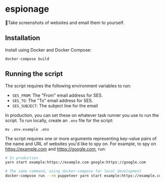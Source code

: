 # espionage

🔎Take screenshots of websites and email them to yourself.

## Installation

Install using Docker and Docker Compose:

```
docker-compose build
```

## Running the script

The script requires the following environment variables to run:

- `SES_FROM`: The "From" email address for SES.
- `SES_TO`: The "To" email address for SES.
- `SES_SUBJECT`: The subject line for the email

In production, you can set these on whatever task runner you use to run the script.
To run locally, create an `.env` file for the script:

```
mv .env.example .env
```

The script requires one or more arguments representing key-value pairs of the name
and URL of websites you'd like to spy on. For example, to spy on https://example.com
and https://google.com, run:

```bash
# In production
yarn start example:https://example.com google:https://google.com

# The same command, using docker-compose for local development
docker-compose run --rm puppeteer yarn start example:https://example.com google:https://google.com
```
